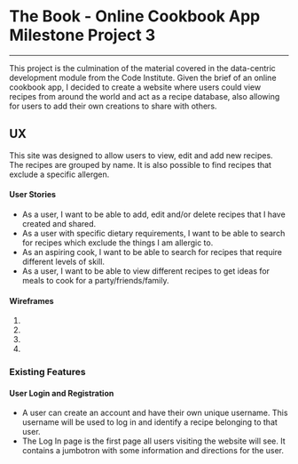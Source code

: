 <h1>The Book - Online Cookbook App Milestone Project 3</h1>
<hr>

<p>This project is the culmination of the material covered in the data-centric development module from the Code Institute. Given the brief of an online cookbook app, I decided to create a website where users could view recipes from around the world and act as a recipe database, also allowing for users to add their own creations to share with others.</p>

<h2>UX </h2>
</hr>

<p>This site was designed to allow users to view, edit and add new recipes. The recipes are grouped by name. It is also possible to find recipes that exclude a specific allergen.</p>

<h4>User Stories</h4>
<ul>
    <li>As a user, I want to be able to add, edit and/or delete recipes that I have created and shared.</li>
    <li>As a user with specific dietary requirements, I want to be able to search for recipes which exclude the things I am allergic to.</li>
    <li>As an aspiring cook, I want to be able to search for recipes that require different levels of skill.</li>
    <li>As a user, I want to be able to view different recipes to get ideas for meals to cook for a party/friends/family.</li>
</ul>

<h4>Wireframes</h4>
<ol>
    <li><a href="static/images/wireframes/Wireframe_1.jpg"></a></li>
    <li><a href="static/images/wireframes/Wireframe_2.jpg"></a></li>
    <li><a href="static/images/wireframes/Wireframe_3.jpg"></a></li>
    <li><a href="static/images/wireframes/Wireframe_4.jpg"></a></li>
</ol>

<h3>Existing Features</h3>

<h4>User Login and Registration</h4>

<ul>
    <li>A user can create an account and have their own unique username. This username will be used to log in and identify a recipe belonging to that user.</li>
    <li>The Log In page is the first page all users visiting the website will see. It contains a jumbotron with some information and directions for the user.</li>
</ul>

<h4>
